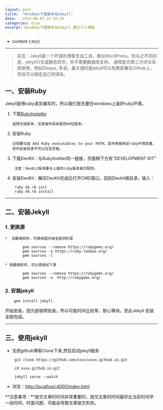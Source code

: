```yaml
---
layout: post
title:  "Windows下搭建本地Jekyll"
date:   2015-06-07 23:10:28
categories: else
excerpt: Windows下搭建本地Jekyll 建立个人博客
---
```





* content
{:toc}


---

>  前言：Jekyll是一个开源的博客生成工具，类似WordPress。但与之不同的是，jekyll只生成静态网页，并不需要数据库支持。
>  通常配合第三方评论系统使用，例如Disqus, 多说。最关键的是jekyll可以免费部署在Github上，而且可以绑定自己的域名。

## 一、安装Ruby

Jekyll是用ruby语言编写的，所以我们首先要在windows上装好ruby环境。

1.  下载[RubyInstaller](http://rubyinstaller.org/downloads/)
	
		选择合适版本，注意操作系统是否64位版本。

2.  安装Ruby

		记得要勾选 Add Ruby executables to your PATH，其作用是绑定ruby环境变量，另外安装目录不可以包含空格。

3. 下载DevKit：与RubyInstller同一链接，页面稍下方有“DEVELOPMENT KIT”
	
		注意：DevKit版本要与上面的ruby版本是匹配的。

4. 安装DevKit：解压DevKit完成后打开CMD窗口，回到Devkit根目录，输入：

		ruby dk.rb init
		ruby dk.rb install
	    

---
		
##  二、安装Jekyll

### 1. 更换源

	*  无翻墙软件，可使用国内淘宝提供的源
	
			gem sources --remove https://rubygems.org/
			gem sources -a https://ruby.taobao.org/
			gem sources -l
		
	* 有翻墙软件，可以使用如下源
	
			gem sources --remove https://rubygems.org/
			gem sources -a  http://rubygems.org/
		

### 2.  安装jekyll

		gem install jekyll
		
开始安装，因为是联网安装，所以可能时间比较常，耐心等待。至此Jekyll 安装全部完成。

---

## 三、使用jekyll

*  先把github博客Clone下来,然后启动jekyll服务

		git clone https://github.com/xxxx/xxxx.github.io.git
		
		cd xxxx.github.io.git
		
		jekyll serve --watch
		
*  浏览：[http://localhost:4000/index.html](http://localhost:4000/index.html)

**注意事项：**提交文章时时间非常重要的，提交文章的时间最好比当前时间早一段时间，时差问题，可能会导致文章提交失败。
